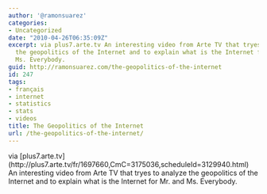 ```yaml
---
author: '@ramonsuarez'
categories:
- Uncategorized
date: "2010-04-26T06:35:09Z"
excerpt: via plus7.arte.tv An interesting video from Arte TV that tryes to analyze
  the geopolitics of the Internet and to explain what is the Internet for Mr. and
  Ms. Everybody.
guid: http://ramonsuarez.com/the-geopolitics-of-the-internet
id: 247
tags:
- français
- internet
- statistics
- stats
- videos
title: The Geopolitics of the Internet
url: /the-geopolitics-of-the-internet/
---
```


<div class="posterous_bookmarklet_entry"><div class="posterous_quote_citation">via [plus7.arte.tv](http://plus7.arte.tv/fr/1697660,CmC=3175036,scheduleId=3129940.html)</div>An interesting video from Arte TV that tryes to analyze the geopolitics of the Internet and to explain what is the Internet for Mr. and Ms. Everybody.

</div>